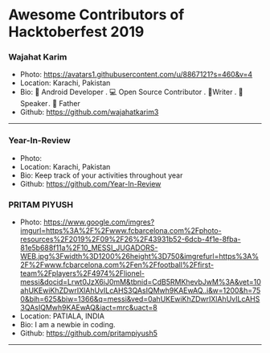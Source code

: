 # Awesome Contributors of Hacktoberfest 2019

### Wajahat Karim
- Photo: https://avatars1.githubusercontent.com/u/8867121?s=460&v=4
- Location: Karachi, Pakistan
- Bio: 📱 Android Developer . 💻 Open Source Contributor . 📝Writer . 🎤 Speaker . 👶 Father 
- Github: https://github.com/wajahatkarim3

-----------

### Year-In-Review
- Photo: 
- Location: Karachi, Pakistan
- Bio: Keep track of your activities throughout year
- Github: https://github.com/Year-In-Review
### PRITAM PIYUSH
- Photo: https://www.google.com/imgres?imgurl=https%3A%2F%2Fwww.fcbarcelona.com%2Fphoto-resources%2F2019%2F09%2F26%2F43931b52-6dcb-4f1e-8fba-81e5b688f11a%2F10_MESSI_JUGADORS-WEB.jpg%3Fwidth%3D1200%26height%3D750&imgrefurl=https%3A%2F%2Fwww.fcbarcelona.com%2Fen%2Ffootball%2Ffirst-team%2Fplayers%2F4974%2Flionel-messi&docid=Lrwt0JzX6iJ0mM&tbnid=CdB5RMKhevbJwM%3A&vet=10ahUKEwiKhZDwrIXlAhUvILcAHS3QAsIQMwh9KAEwAQ..i&w=1200&h=750&bih=625&biw=1366&q=messi&ved=0ahUKEwiKhZDwrIXlAhUvILcAHS3QAsIQMwh9KAEwAQ&iact=mrc&uact=8
- Location: PATIALA, INDIA
- Bio: I am a newbie in coding.
- Github: https://github.com/pritampiyush5
***
